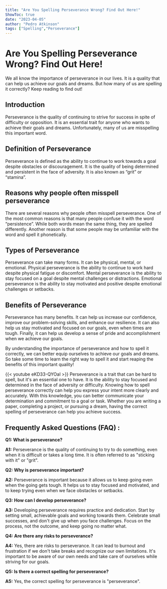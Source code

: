 ```yaml
---
title: "Are You Spelling Perseverance Wrong? Find Out Here!"
ShowToc: true 
date: "2023-04-05"
author: "Pedro Atkinson" 
tags: ["Spelling","Perseverance"]
---
```

# Are You Spelling Perseverance Wrong? Find Out Here!

We all know the importance of perseverance in our lives. It is a quality that can help us achieve our goals and dreams. But how many of us are spelling it correctly? Keep reading to find out!

## Introduction

Perseverance is the quality of continuing to strive for success in spite of difficulty or opposition. It is an essential trait for anyone who wants to achieve their goals and dreams. Unfortunately, many of us are misspelling this important word.

## Definition of Perseverance

Perseverance is defined as the ability to continue to work towards a goal despite obstacles or discouragement. It is the quality of being determined and persistent in the face of adversity. It is also known as “grit” or “stamina”.

## Reasons why people often misspell perseverance

There are several reasons why people often misspell perseverance. One of the most common reasons is that many people confuse it with the word “persistence”. While both words mean the same thing, they are spelled differently. Another reason is that some people may be unfamiliar with the word and spell it phonetically.

## Types of Perseverance

Perseverance can take many forms. It can be physical, mental, or emotional. Physical perseverance is the ability to continue to work hard despite physical fatigue or discomfort. Mental perseverance is the ability to stay focused on a goal despite mental challenges or distractions. Emotional perseverance is the ability to stay motivated and positive despite emotional challenges or setbacks.

## Benefits of Perseverance

Perseverance has many benefits. It can help us increase our confidence, improve our problem-solving skills, and enhance our resilience. It can also help us stay motivated and focused on our goals, even when times are tough. Finally, it can help us develop a sense of pride and accomplishment when we achieve our goals.

By understanding the importance of perseverance and how to spell it correctly, we can better equip ourselves to achieve our goals and dreams. So take some time to learn the right way to spell it and start reaping the benefits of this important quality!

{{< youtube eKD33-QYOaI >}} 
Perseverance is a trait that can be hard to spell, but it's an essential one to have. It is the ability to stay focused and determined in the face of adversity or difficulty. Knowing how to spell perseverance correctly can help you express your intent more clearly and accurately. With this knowledge, you can better communicate your determination and commitment to a goal or task. Whether you are writing a paper, completing a project, or pursuing a dream, having the correct spelling of perseverance can help you achieve success.

## Frequently Asked Questions (FAQ) :
**Q1: What is perseverance?**

**A1:** Perseverance is the quality of continuing to try to do something, even when it is difficult or takes a long time. It is often referred to as "sticking with it" or "grit". 

**Q2: Why is perseverance important?**

**A2:** Perseverance is important because it allows us to keep going even when the going gets tough. It helps us to stay focused and motivated, and to keep trying even when we face obstacles or setbacks. 

**Q3: How can I develop perseverance?**

**A3:** Developing perseverance requires practice and dedication. Start by setting small, achievable goals and working towards them. Celebrate small successes, and don't give up when you face challenges. Focus on the process, not the outcome, and keep going no matter what. 

**Q4: Are there any risks to perseverance?**

**A4:** Yes, there are risks to perseverance. It can lead to burnout and frustration if we don't take breaks and recognize our own limitations. It's important to be aware of our own needs and take care of ourselves while striving for our goals. 

**Q5: Is there a correct spelling for perseverance?**

**A5:** Yes, the correct spelling for perseverance is "perseverance".





